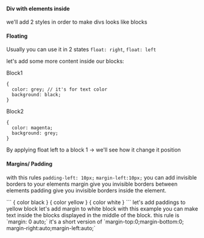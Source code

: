   
  #### Div with elements inside
  we'll add 2 styles in order to make divs looks like blocks
  
  #### Floating
  Usually you can use it in 2 states
  `float: right`, `float: left`
  
  let's add some more content inside our blocks:
  
  Block1
  ```
  {
    color: grey; // it's for text color
    background: black;
  }
  ```
  
  Block2
  ```
  {
    color: magenta;
    background: grey;
  }
  ```
  By applying float left to a block 1 -> we'll see how it change it position
  
  #### Margins/ Padding
  with this rules `padding-left: 10px;` `margin-left:10px;` you can add invisible borders to your elements
  margin give you invisible borders between elements
  padding give you invisible borders inside the element.
  
  <div class="black"></div>
  ```
  {
    color black
  }
  {
    color yellow
  }
  {
    color white
  }
  ```
  let's add paddings to yellow block
  let's add margin to white block
  with this example you can make text inside the blocks displayed in the middle of the block.
  this rule is `margin: 0 auto;` it's a short version of `margin-top:0;margin-bottom:0; margin-right:auto;margin-left:auto;`
